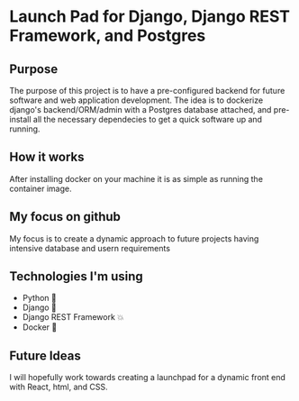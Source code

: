 # Launch Pad for Django, Django REST Framework, and Postgres
## Purpose
The purpose of this project is to have a pre-configured backend for future software and web application development.
The idea is to dockerize django's backend/ORM/admin with a Postgres database attached, and pre-install all the necessary
dependecies to get a quick software up and running.

## How it works
After installing docker on your machine it is as simple as running the container image. 

## My focus on github
My focus is to create a dynamic approach to future projects having intensive database and usern requirements

## Technologies I'm using
- Python :snake:
- Django :newspaper:
- Django REST Framework :boom:
- Docker :whale:

## Future Ideas
I will hopefully work towards creating a launchpad for a dynamic front end with React, html, and CSS.